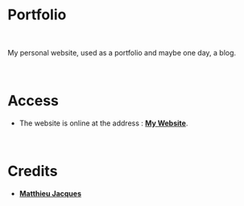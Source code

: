 # Portfolio

<br>

My personal website, used as a portfolio and maybe one day, a blog.

<br>

# Access

* The website is online at the address : **[My Website](https://matthieu-jck.github.io/Portfolio/)**.

<br>

# Credits

* [**Matthieu Jacques**](https://github.com/matthieu-jck)
